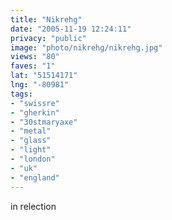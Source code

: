 ```yaml
---
title: "Nikrehg"
date: "2005-11-19 12:24:11"
privacy: "public"
image: "photo/nikrehg/nikrehg.jpg"
views: "80"
faves: "1"
lat: "51514171"
lng: "-80981"
tags:
- "swissre"
- "gherkin"
- "30stmaryaxe"
- "metal"
- "glass"
- "light"
- "london"
- "uk"
- "england"
---
```

in relection
